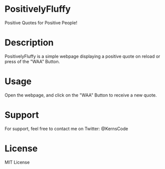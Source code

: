 # PositivelyFluffy
Positive Quotes for Positive People!

# Description

PositivelyFluffy is a simple webpage displaying a positive quote on reload or press of the "WAA" Button. 

# Usage

Open the webpage, and click on the "WAA" Button to receive a new quote. 

# Support

For support, feel free to contact me on Twitter: @KernsCode 

# License

MIT License
